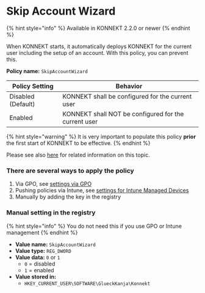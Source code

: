 # Skip Account Wizard

{% hint style="info" %}
Available in KONNEKT 2.2.0 or newer
{% endhint %}

When KONNEKT starts, it automatically deploys KONNEKT for the current user including the setup of an account. With this policy, you can prevent this.

**Policy name:** `SkipAccountWizard`

| Policy Setting     | Behavior                                             |
| ------------------ | ---------------------------------------------------- |
| Disabled (Default) | KONNEKT shall be configured for the current user     |
| Enabled            | KONNEKT shall NOT be configured for the current user |

{% hint style="warning" %}
It is very important to populate this policy **prior** the first start of KONNEKT to be effective.
{% endhint %}

Please see also [here](../../troubleshooting/subscribe-a-subset-of-users.md) for related information on this topic.

### **There are several ways to apply the policy**

1. Via GPO, see [settings via GPO](../management-options/settings-via-gpo.md)
2. Pushing policies via Intune, see [settings for Intune Managed Devices](../management-options/setting-for-intune-managed-devices-1/)
3. Manually by adding the key in the registry

### Manual setting in the registry

{% hint style="info" %}
You do not need this if you use GPO or Intune management
{% endhint %}

* **Value name:** `SkipAccountWizard`
* **Value type:** `REG_DWORD`
* **Value data:** `0` or `1`
  * `0` = disabled
  * `1` = enabled
* **Value stored in:**
  * `HKEY_CURRENT_USER\SOFTWARE\GlueckKanja\Konnekt`
